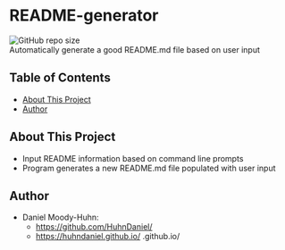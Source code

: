 # README-generator
![GitHub repo size](https://img.shields.io/github/repo-size/HuhnDaniel/README-generator)  
Automatically generate a good README.md file based on user input
## Table of Contents
- [About This Project](#about-this-project)
- [Author](#author)
## About This Project
- Input README information based on command line prompts
- Program generates a new README.md file populated with user input
## Author
- Daniel Moody-Huhn: 
  - https://github.com/HuhnDaniel/
  - https://huhndaniel.github.io/
.github.io/
